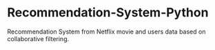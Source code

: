 # Recommendation-System-Python
Recommendation System from Netflix movie and users data based on collaborative filtering.

